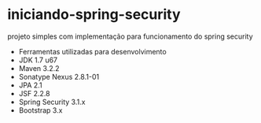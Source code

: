 iniciando-spring-security
=========================

projeto simples com implementação para funcionamento do spring security

* Ferramentas utilizadas para desenvolvimento
* JDK 1.7 u67
* Maven 3.2.2
* Sonatype Nexus 2.8.1-01
* JPA 2.1
* JSF 2.2.8
* Spring Security 3.1.x
* Bootstrap 3.x
